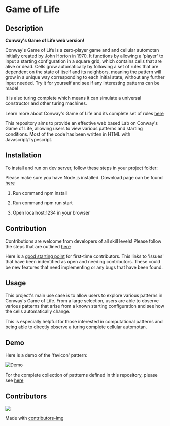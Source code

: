 # Game of Life

## Description

**Conway's Game of Life web version!**  

Conway's Game of Life is a zero-player game and and cellular automotan initially created by John Horton in 1970.
It functions by allowing a 'player' to input a starting configuration in a square grid, which contains cells that are alive or dead. Cells grow automatically by following a set of rules that are dependent on the state of itself and its neighbors, meaning the pattern will grow in a unique way corresponding to each initial state, without any further input needed. Try it for yourself and see if any interesting patterns can be made!

It is also turing complete which means it can simulate a universal constructor and other turing machines.

Learn more about Conway's Game of Life and its complete set of rules [here](https://en.wikipedia.org/wiki/Conway%27s_Game_of_Life)  

This repository aims to provide an effective web based Lab on Conway's Game of Life, allowing users to view various patterns and starting conditions.
Most of the code has been written in HTML with Javascript/Typescript.


## Installation

To install and run on dev server, follow these steps in your project folder:

Please make sure you have Node.js installed. Download page can be found [here](https://nodejs.org/en/download/)

1. Run command npm install

2. Run command npm run start

3. Open localhost:1234 in your browser

## Contribution

Contributions are welcome from developers of all skill levels! Please follow the steps that are outlined [here](https://github.com/TroyTae/game-of-life/blob/main/.github/CONTRIBUTING.md)

Here is a [good starting point](https://github.com/TroyTae/game-of-life/issues?q=is%3Aissue+is%3Aopen+label%3A%22help+wanted%22) for first-time contributors. This links to 'issues' that have been indentified as open and needing contributors. These could be new features that need implementing or any bugs that have been found.

## Usage

This project's main use case is to allow users to explore various patterns in Conway's Game of Life. From a large selection, users are able to observe various patterns that arise from a known starting configuration and see how the cells automatically change. 

This is especially helpful for those interested in computational patterns and being able to directly observe a turing complete cellular automotan.

## Demo

Here is a demo of the 'favicon' pattern:

![Demo](./src/static/favicon.gif)  

For the complete collection of pattterns defined in this repository, please see [here](https://troytae.github.io/game-of-life/)

## Contributors

<a href="https://github.com/TroyTae/game-of-life/graphs/contributors">
  <img src="https://contributors-img.firebaseapp.com/image?repo=TroyTae/game-of-life" />
</a>

Made with [contributors-img](https://contributors-img.firebaseapp.com)
